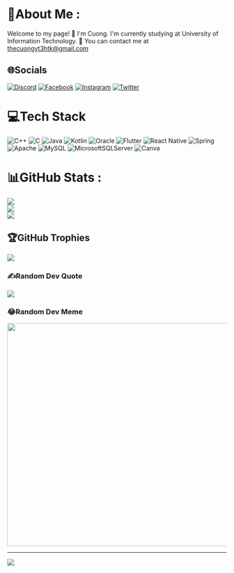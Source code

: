 # 💫About Me :
Welcome to my page!
    🔭  I'm Cuong. I'm currently studying at University of Information Technology.
    💬  You can contact me at thecuongyt3htk@gmail.com
 
## 🌐Socials
[![Discord](https://img.shields.io/badge/Discord-%237289DA.svg?logo=discord&logoColor=white)](htttps://discord.gg/thecuong#1911) [![Facebook](https://img.shields.io/badge/Facebook-%231877F2.svg?logo=Facebook&logoColor=white)](https://facebook.com/https://www.facebook.com/cuong.the.50767984/) [![Instagram](https://img.shields.io/badge/Instagram-%23E4405F.svg?logo=Instagram&logoColor=white)](https://instagram.com/https://www.instagram.com/usernam3764f/) [![Twitter](https://img.shields.io/badge/Twitter-%231DA1F2.svg?logo=Twitter&logoColor=white)](https://twitter.com/https://twitter.com/CngNguynNgTh1) 

# 💻Tech Stack
![C++](https://img.shields.io/badge/c++-%2300599C.svg?style=plastic&logo=c%2B%2B&logoColor=white) ![C](https://img.shields.io/badge/c-%2300599C.svg?style=plastic&logo=c&logoColor=white) ![Java](https://img.shields.io/badge/java-%23ED8B00.svg?style=plastic&logo=java&logoColor=white) ![Kotlin](https://img.shields.io/badge/kotlin-%230095D5.svg?style=plastic&logo=kotlin&logoColor=white) ![Oracle](https://img.shields.io/badge/Oracle-F80000?style=plastic&logo=oracle&logoColor=white) ![Flutter](https://img.shields.io/badge/Flutter-%2302569B.svg?style=plastic&logo=Flutter&logoColor=white) ![React Native](https://img.shields.io/badge/react_native-%2320232a.svg?style=plastic&logo=react&logoColor=%2361DAFB) ![Spring](https://img.shields.io/badge/spring-%236DB33F.svg?style=plastic&logo=spring&logoColor=white) ![Apache](https://img.shields.io/badge/apache-%23D42029.svg?style=plastic&logo=apache&logoColor=white) ![MySQL](https://img.shields.io/badge/mysql-%2300f.svg?style=plastic&logo=mysql&logoColor=white) ![MicrosoftSQLServer](https://img.shields.io/badge/Microsoft%20SQL%20Sever-CC2927?style=plastic&logo=microsoft%20sql%20server&logoColor=white) ![Canva](https://img.shields.io/badge/Canva-%2300C4CC.svg?style=plastic&logo=Canva&logoColor=white)
# 📊GitHub Stats :
![](https://github-readme-stats.vercel.app/api?username=nntcuong&theme=radical&hide_border=false&include_all_commits=false&count_private=false)<br/>
![](https://github-readme-streak-stats.herokuapp.com/?user=nntcuong&theme=radical&hide_border=false)<br/>
![](https://github-readme-stats.vercel.app/api/top-langs/?username=nntcuong&theme=radical&hide_border=false&include_all_commits=false&count_private=false&layout=compact)

## 🏆GitHub Trophies
![](https://github-trophies.vercel.app/?username=nntcuong&theme=radical&no-frame=false&no-bg=false&margin-w=4)

### ✍️Random Dev Quote
![](https://quotes-github-readme.vercel.app/api?type=horizontal&theme=radical)

### 😂Random Dev Meme
<img src="https://random-memer.herokuapp.com/" width="512px"/>

---
[![](https://visitcount.itsvg.in/api?id=nntcuong&icon=0&color=0)](https://visitcount.itsvg.in)
